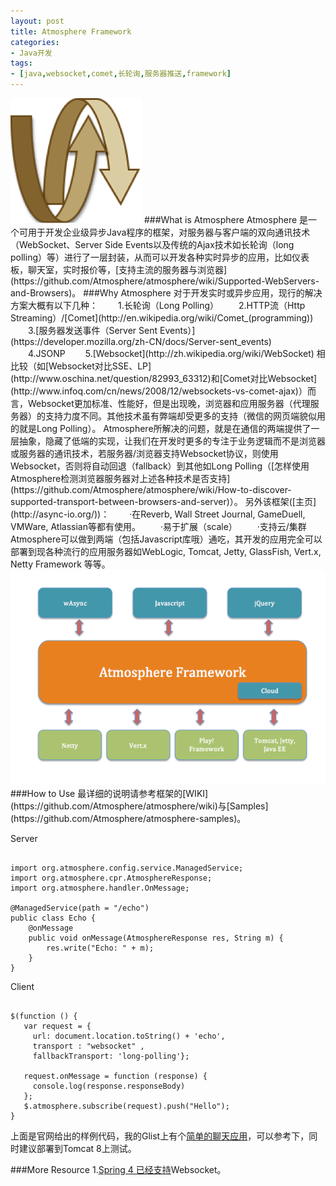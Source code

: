 ```yaml
---
layout: post
title: Atmosphere Framework
categories:
- Java开发
tags:
- [java,websocket,comet,长轮询,服务器推送,framework]
---
```

<link rel="stylesheet" href="/media/highlight/styles/github.css">
<script src="/media/highlight/highlight.pack.js"></script>
<script>
$(document).ready(function() {
  $('pre code').each(function(i, block) {
    hljs.highlightBlock(block);
  });
});
</script>
<img src="/media/pic2014/Atmosphere-logo.png" alt="">
###What is Atmosphere
Atmosphere 是一个可用于开发企业级异步Java程序的框架，对服务器与客户端的双向通讯技术（WebSocket、Server Side Events以及传统的Ajax技术如长轮询（long polling）等）进行了一层封装，从而可以开发各种实时异步的应用，比如仪表板，聊天室，实时报价等，[支持主流的服务器与浏览器](https://github.com/Atmosphere/atmosphere/wiki/Supported-WebServers-and-Browsers)。
###Why Atmosphere
对于开发实时或异步应用，现行的解决方案大概有以下几种：  
　　1.长轮询（Long Polling）  
　　2.HTTP流（Http Streaming）/[Comet](http://en.wikipedia.org/wiki/Comet_(programming))  
　　3.[服务器发送事件（Server Sent Events）](https://developer.mozilla.org/zh-CN/docs/Server-sent_events)  
　　4.JSONP  
　　5.[Websocket](http://zh.wikipedia.org/wiki/WebSocket)  
相比较（如[Websocket对比SSE、LP](http://www.oschina.net/question/82993_63312)和[Comet对比Websocket](http://www.infoq.com/cn/news/2008/12/websockets-vs-comet-ajax)）而言，Websocket更加标准、性能好，但是出现晚，浏览器和应用服务器（代理服务器）的支持力度不同。其他技术虽有弊端却受更多的支持（微信的网页端貌似用的就是Long Polling）。
Atmosphere所解决的问题，就是在通信的两端提供了一层抽象，隐藏了低端的实现，让我们在开发时更多的专注于业务逻辑而不是浏览器或服务器的通讯技术，若服务器/浏览器支持Websocket协议，则使用Websocket，否则将自动回退（fallback）到其他如Long Polling（[怎样使用Atmosphere检测浏览器服务器对上述各种技术是否支持](https://github.com/Atmosphere/atmosphere/wiki/How-to-discover-supported-transport-between-browsers-and-server)）。  
另外该框架([主页](http://async-io.org/))：  
　　·在Reverb, Wall Street Journal, GameDuell, VMWare, Atlassian等都有使用。  
　　·易于扩展（scale）  
　　·支持云/集群  
Atmosphere可以做到两端（包括Javascript库哦）通吃，其开发的应用完全可以部署到现各种流行的应用服务器如WebLogic, Tomcat, Jetty, GlassFish, Vert.x, Netty Framework 等等。
<img src="/media/pic2014/Atmosphere -framework.png" alt="">
###How to Use
最详细的说明请参考框架的[WIKI](https://github.com/Atmosphere/atmosphere/wiki)与[Samples](https://github.com/Atmosphere/atmosphere-samples)。

Server
<pre><code class="java">
import org.atmosphere.config.service.ManagedService;
import org.atmosphere.cpr.AtmosphereResponse;
import org.atmosphere.handler.OnMessage;

@ManagedService(path = "/echo")
public class Echo {
    @onMessage
    public void onMessage(AtmosphereResponse res, String m) {
        res.write("Echo: " + m);
    }
}
</code></pre>
Client
<pre><code class="javascript">
$(function () {
   var request = {
     url: document.location.toString() + 'echo',
     transport : "websocket" ,
     fallbackTransport: 'long-polling'};

   request.onMessage = function (response) {
     console.log(response.responseBody)
   };
   $.atmosphere.subscribe(request).push("Hello");
}
</code></pre>
上面是官网给出的样例代码，我的Glist上有个[简单的聊天应用](https://gist.github.com/greycode/088587fc6b55b2e8a4d3)，可以参考下，同时建议部署到Tomcat 8上测试。

###More Resource
1.[Spring 4 已经支持](http://www.oschina.net/translate/websocket-architecture-in-spring-4-0)Websocket。
